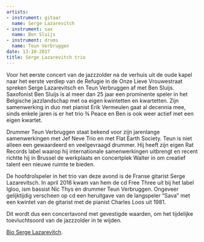 ```yaml
---
artists:
- instrument: gitaar
  name: Serge Lazarevitch
- instrument: sax
  name: Ben Sluijs
- instrument: drums
  name: Teun Verbruggen
date: 13-10-2017
title: Serge Lazarevitch trio
---
```

Voor het eerste concert van de jazzzolder na de verhuis uit de oude kapel naar het eerste verdiep 
van de Refugie in de Onze Lieve Vrouwestraat spreken Serge Lazarevitsch en Teun Verbruggen af met 
Ben Sluijs. Saxofonist Ben Sluijs is al meer dan 25 jaar een prominente speler in het Belgische 
jazzlandschap met oa eigen kwintetten en kwartetten. Zijn samenwerking in duo met pianist Erik 
Vermeulen gaat al decennia mee, sinds enkele jaren is er het trio ¾ Peace en Ben is ook weer 
actief met een eigen kwartet. 

Drummer Teun Verbruggen staat bekend voor zijn jarenlange samenwerkingen met Jef Neve Trio en 
met Flat Earth Society. Teun is niet alleen een gewaardeerd en veelgevraagd drummer. Hij heeft zijn 
eigen Rat Records label waarop hij internationale samenwerkingen uitbrengt en recent richtte hij in 
Brussel de werkplaats en concertplek Walter in om creatief talent een nieuwe ruimte te bieden. 

De hoofdrolspeler in het trio van deze avond is de Franse gitarist Serge Lazarevitsch. In april 2016 kwam 
van hem de cd Free Three uit bij het label Igloo, ism bassist Nic Thys en drummer Teun Verbruggen. Ongeveer 
gelijktijdig verscheen op cd een heruitgave van de langspeler “Sava” met een kwintet van de gitarist met de 
pianist Charles Loos uit 1981. 

Dit wordt dus een concertavond met gevestigde waarden, om het tijdelijke toevluchtsoord van de jazzzolder in te wijden.

[Bio Serge Lazarevitch](http://www.igloorecords.be/artists/serge-lazarevitch/).